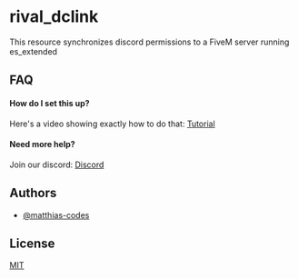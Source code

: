 
# rival_dclink
This resource synchronizes discord permissions to a FiveM server running es_extended




## FAQ

#### How do I set this up?

Here's a video showing exactly how to do that: [Tutorial](https://www.youtube.com/watch?v=ucB-yLmhwN0&ab_channel=RIVAL)

#### Need more help?
Join our discord: [Discord](https://discord.gg/Wt9RRxszJv)


## Authors

- [@matthias-codes](https://www.github.com/matthias-codes)




## License

[MIT](https://choosealicense.com/licenses/mit/)

